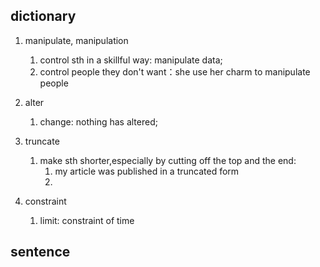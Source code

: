 ## dictionary

1. manipulate, manipulation
   1. control sth in a skillful way: manipulate data;
   2. control  people they don't want：she use her charm to manipulate people
2. alter
   1. change: nothing has altered;

3. truncate
   1. make sth shorter,especially by cutting off the top and the end:
      1. my article was published in a truncated form
      2.

4. constraint
   1. limit: constraint of time

## sentence
